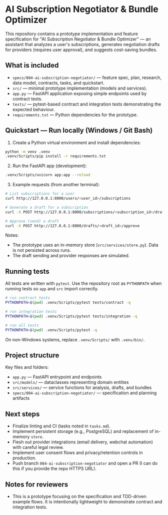 # AI Subscription Negotiator & Bundle Optimizer

This repository contains a prototype implementation and feature specification for "AI Subscription Negotiator & Bundle Optimizer" — an assistant that analyzes a user's subscriptions, generates negotiation drafts for providers (requires user approval), and suggests cost-saving bundles.

## What is included
- `specs/004-ai-subscription-negotiator/` — feature spec, plan, research, data model, contracts, tasks, and quickstart.
- `src/` — minimal prototype implementation (models and services).
- `app.py` — FastAPI application exposing simple endpoints used by contract tests.
- `tests/` — pytest-based contract and integration tests demonstrating the expected behaviour.
- `requirements.txt` — Python dependencies for the prototype.

## Quickstart — Run locally (Windows / Git Bash)
1. Create a Python virtual environment and install dependencies:

```bash
python -m venv .venv
.venv/Scripts/pip install -r requirements.txt
```

2. Run the FastAPI app (development):

```bash
.venv/Scripts/uvicorn app:app --reload
```

3. Example requests (from another terminal):

```bash
# List subscriptions for a user
curl http://127.0.0.1:8000/users/<user_id>/subscriptions

# Generate a draft for a subscription
curl -X POST http://127.0.0.1:8000/subscriptions/<subscription_id>/draft -H "Content-Type: application/json" -d '{"tone":"polite"}'

# Approve (send) a draft
curl -X POST http://127.0.0.1:8000/drafts/<draft_id>/approve
```

Notes:
- The prototype uses an in-memory store (`src/services/store.py`). Data is not persisted across runs.
- The draft sending and provider responses are simulated.

## Running tests
All tests are written with `pytest`. Use the repository root as `PYTHONPATH` when running tests so `app` and `src` import correctly.

```bash
# run contract tests
PYTHONPATH=$(pwd) .venv/Scripts/pytest tests/contract -q

# run integration tests
PYTHONPATH=$(pwd) .venv/Scripts/pytest tests/integration -q

# run all tests
PYTHONPATH=$(pwd) .venv/Scripts/pytest -q
```

On non-Windows systems, replace `.venv/Scripts/` with `.venv/bin/`.

## Project structure

Key files and folders:
- `app.py` — FastAPI entrypoint and endpoints
- `src/models/` — dataclasses representing domain entities
- `src/services/` — service functions for analysis, drafts, and bundles
- `specs/004-ai-subscription-negotiator/` — specification and planning artifacts

## Next steps
- Finalize linting and CI (tasks noted in `tasks.md`).
- Implement persistent storage (e.g., PostgreSQL) and replacement of in-memory `store`.
- Flesh out provider integrations (email delivery, webchat automation) with careful legal review.
- Implement user consent flows and privacy/retention controls in production.
- Push branch `004-ai-subscription-negotiator` and open a PR (I can do this if you provide the repo HTTPS URL).

## Notes for reviewers
- This is a prototype focusing on the specification and TDD-driven example flows. It is intentionally lightweight to demonstrate contract and integration tests.
